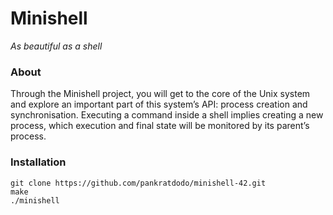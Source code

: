 # Minishell

*As beautiful as a shell*

### About
Through the Minishell project, you will get to the core of the Unix system and explore
an important part of this system’s API: process creation and synchronisation. Executing
a command inside a shell implies creating a new process, which execution and final state
will be monitored by its parent’s process.

### Installation
```
git clone https://github.com/pankratdodo/minishell-42.git
make
./minishell
```
